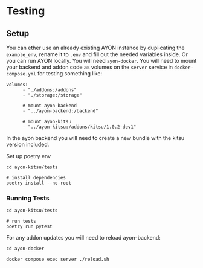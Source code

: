 # Testing

## Setup

You can ether use an already existing AYON instance by duplicating the `example_env`, rename it to `.env` and fill out the needed variables inside.
Or you can run AYON locally. You will need `ayon-docker`. You will need to mount your backend and addon code as volumes on the `server` service in `docker-compose.yml` for testing something like:

```docker
volumes:
      - "./addons:/addons"
      - "./storage:/storage"

      # mount ayon-backend
      - "../ayon-backend:/backend"

      # mount ayon-kitsu
      - "../ayon-kitsu:/addons/kitsu/1.0.2-dev1"

```

In the ayon backend you will need to create a new bundle with the kitsu version included.

Set up poetry env

```shell
cd ayon-kitsu/tests

# install dependencies
poetry install --no-root

```

### Running Tests

```shell
cd ayon-kitsu/tests

# run tests
poetry run pytest
```

For any addon updates you will need to reload ayon-backend:

```shell
cd ayon-docker

docker compose exec server ./reload.sh
```
